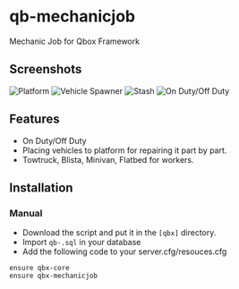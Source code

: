 # qb-mechanicjob
Mechanic Job for Qbox Framework

## Screenshots
![Platform](https://imgur.com/KzmXIaY.png)
![Vehicle Spawner](https://imgur.com/bDYiFoG.png)
![Stash](https://imgur.com/8fvy9FA.png)
![On Duty/Off Duty](https://i.imgur.com/CM34EsL.png)

## Features
- On Duty/Off Duty
- Placing vehicles to platform for repairing it part by part.
- Towtruck, Blista, Minivan, Flatbed for workers.

## Installation
### Manual
- Download the script and put it in the `[qbx]` directory.
- Import `qb-.sql` in your database
- Add the following code to your server.cfg/resouces.cfg
```
ensure qbx-core
ensure qbx-mechanicjob
```